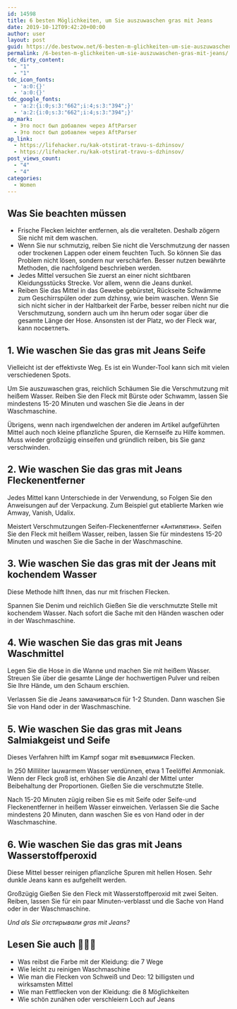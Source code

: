 ```yaml
---
id: 14598
title: 6 besten Möglichkeiten, um Sie auszuwaschen gras mit Jeans
date: 2019-10-12T09:42:20+00:00
author: user
layout: post
guid: https://de.bestwow.net/6-besten-m-glichkeiten-um-sie-auszuwaschen-gras-mit-jeans/
permalink: /6-besten-m-glichkeiten-um-sie-auszuwaschen-gras-mit-jeans/
tdc_dirty_content:
  - "1"
  - "1"
tdc_icon_fonts:
  - 'a:0:{}'
  - 'a:0:{}'
tdc_google_fonts:
  - 'a:2:{i:0;s:3:"662";i:4;s:3:"394";}'
  - 'a:2:{i:0;s:3:"662";i:4;s:3:"394";}'
ap_mark:
  - Это пост был добавлен через AftParser
  - Это пост был добавлен через AftParser
ap_link:
  - https://lifehacker.ru/kak-otstirat-travu-s-dzhinsov/
  - https://lifehacker.ru/kak-otstirat-travu-s-dzhinsov/
post_views_count:
  - "4"
  - "4"
categories:
  - Women
---
```

## Was Sie beachten müssen

  * Frische Flecken leichter entfernen, als die veralteten. Deshalb zögern Sie nicht mit dem waschen.
  * Wenn Sie nur schmutzig, reiben Sie nicht die Verschmutzung der nassen oder trockenen Lappen oder einem feuchten Tuch. So können Sie das Problem nicht lösen, sondern nur verschärfen. Besser nutzen bewährte Methoden, die nachfolgend beschrieben werden.
  * Jedes Mittel versuchen Sie zuerst an einer nicht sichtbaren Kleidungsstücks Strecke. Vor allem, wenn die Jeans dunkel.
  * Reiben Sie das Mittel in das Gewebe gebürstet, Rückseite Schwämme zum Geschirrspülen oder zum dzhinsy, wie beim waschen. Wenn Sie sich nicht sicher in der Haltbarkeit der Farbe, besser reiben nicht nur die Verschmutzung, sondern auch um ihn herum oder sogar über die gesamte Länge der Hose. Ansonsten ist der Platz, wo der Fleck war, kann посветлеть.

## 1. Wie waschen Sie das gras mit Jeans Seife

Vielleicht ist der effektivste Weg. Es ist ein Wunder-Tool kann sich mit vielen verschiedenen Spots.

Um Sie auszuwaschen gras, reichlich Schäumen Sie die Verschmutzung mit heißem Wasser. Reiben Sie den Fleck mit Bürste oder Schwamm, lassen Sie mindestens 15-20 Minuten und waschen Sie die Jeans in der Waschmaschine.

Übrigens, wenn nach irgendwelchen der anderen im Artikel aufgeführten Mittel auch noch kleine pflanzliche Spuren, die Kernseife zu Hilfe kommen. Muss wieder großzügig einseifen und gründlich reiben, bis Sie ganz verschwinden.

## 2. Wie waschen Sie das gras mit Jeans Fleckenentferner

Jedes Mittel kann Unterschiede in der Verwendung, so Folgen Sie den Anweisungen auf der Verpackung. Zum Beispiel gut etablierte Marken wie Amway, Vanish, Udalix.

Meistert Verschmutzungen Seifen-Fleckenentferner «Антипятин». Seifen Sie den Fleck mit heißem Wasser, reiben, lassen Sie für mindestens 15-20 Minuten und waschen Sie die Sache in der Waschmaschine.

## 3. Wie waschen Sie das gras mit der Jeans mit kochendem Wasser

Diese Methode hilft Ihnen, das nur mit frischen Flecken.

Spannen Sie Denim und reichlich Gießen Sie die verschmutzte Stelle mit kochendem Wasser. Nach sofort die Sache mit den Händen waschen oder in der Waschmaschine.

<div>
</div>

## 4. Wie waschen Sie das gras mit Jeans Waschmittel

Legen Sie die Hose in die Wanne und machen Sie mit heißem Wasser. Streuen Sie über die gesamte Länge der hochwertigen Pulver und reiben Sie Ihre Hände, um den Schaum erschien.

Verlassen Sie die Jeans замачиваться für 1-2 Stunden. Dann waschen Sie Sie von Hand oder in der Waschmaschine.

## 5. Wie waschen Sie das gras mit Jeans Salmiakgeist und Seife

Dieses Verfahren hilft im Kampf sogar mit въевшимися Flecken.

In 250 Milliliter lauwarmem Wasser verdünnen, etwa 1 Teelöffel Ammoniak. Wenn der Fleck groß ist, erhöhen Sie die Anzahl der Mittel unter Beibehaltung der Proportionen. Gießen Sie die verschmutzte Stelle.

<div>
</div>

Nach 15-20 Minuten zügig reiben Sie es mit Seife oder Seife-und Fleckenentferner in heißem Wasser einweichen. Verlassen Sie die Sache mindestens 20 Minuten, dann waschen Sie es von Hand oder in der Waschmaschine.

<div>
</div>

## 6. Wie waschen Sie das gras mit Jeans Wasserstoffperoxid

Diese Mittel besser reinigen pflanzliche Spuren mit hellen Hosen. Sehr dunkle Jeans kann es aufgehellt werden.

Großzügig Gießen Sie den Fleck mit Wasserstoffperoxid mit zwei Seiten. Reiben, lassen Sie für ein paar Minuten-verblasst und die Sache von Hand oder in der Waschmaschine.

<div>
</div>

_Und als Sie отстирывали gras mit Jeans?_

<div>
  <h2 class="read-also__title">
    <span>Lesen Sie auch</span> <span>👖👚🚰 </span>
  </h2>
  
  <ul class="read-also__list">
    <li>
      Was reibst die Farbe mit der Kleidung: die 7 Wege
    </li>
    <li>
      Wie leicht zu reinigen Waschmaschine
    </li>
    <li>
      Wie man die Flecken von Schweiß und Deo: 12 billigsten und wirksamsten Mittel
    </li>
    <li>
      Wie man Fettflecken von der Kleidung: die 8 Möglichkeiten
    </li>
    <li>
      Wie schön zunähen oder verschleiern Loch auf Jeans
    </li>
  </ul>
</div>